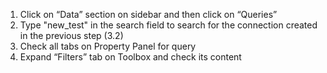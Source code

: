 1. Click on “Data” section on sidebar and then click on “Queries”
2. Type "new_test" in the search field to search for the connection created in the previous step (3.2)
3. Check all tabs on Property Panel for query
4. Expand “Filters” tab on Toolbox and check its content